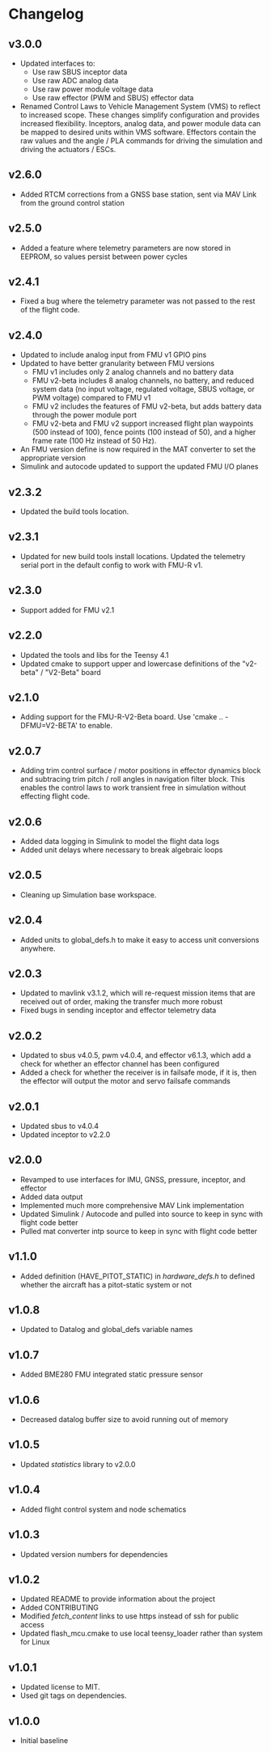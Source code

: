 # Changelog

## v3.0.0
- Updated interfaces to:
   - Use raw SBUS inceptor data
   - Use raw ADC analog data
   - Use raw power module voltage data
   - Use raw effector (PWM and SBUS) effector data
- Renamed Control Laws to Vehicle Management System (VMS) to reflect to increased scope.
These changes simplify configuration and provides increased flexibility. Inceptors, analog data, and power module data can be mapped to desired units within VMS software. Effectors contain the raw values and the angle / PLA commands for driving the simulation and driving the actuators / ESCs.

## v2.6.0
- Added RTCM corrections from a GNSS base station, sent via MAV Link from the ground control station

## v2.5.0
- Added a feature where telemetry parameters are now stored in EEPROM, so values persist between power cycles

## v2.4.1
- Fixed a bug where the telemetry parameter was not passed to the rest of the flight code.

## v2.4.0
- Updated to include analog input from FMU v1 GPIO pins
- Updated to have better granularity between FMU versions
   - FMU v1 includes only 2 analog channels and no battery data
   - FMU v2-beta includes 8 analog channels, no battery, and reduced system data (no input voltage, regulated voltage, SBUS voltage, or PWM voltage) compared to FMU v1
   - FMU v2 includes the features of FMU v2-beta, but adds battery data through the power module port
   - FMU v2-beta and FMU v2 support increased flight plan waypoints (500 instead of 100), fence points (100 instead of 50), and a higher frame rate (100 Hz instead of 50 Hz).
- An FMU version define is now required in the MAT converter to set the appropriate version
- Simulink and autocode updated to support the updated FMU I/O planes

## v2.3.2
- Updated the build tools location.

## v2.3.1
- Updated for new build tools install locations. Updated the telemetry serial port in the default config to work with FMU-R v1.

## v2.3.0
- Support added for FMU v2.1

## v2.2.0
- Updated the tools and libs for the Teensy 4.1
- Updated cmake to support upper and lowercase definitions of the "v2-beta" / "V2-Beta" board

## v2.1.0
- Adding support for the FMU-R-V2-Beta board. Use 'cmake .. -DFMU=V2-BETA' to enable.

## v2.0.7
- Adding trim control surface / motor positions in effector dynamics block and subtracing trim pitch / roll angles in navigation filter block. This enables the control laws to work transient free in simulation without effecting flight code.

## v2.0.6
- Added data logging in Simulink to model the flight data logs
- Added unit delays where necessary to break algebraic loops

## v2.0.5
- Cleaning up Simulation base workspace.

## v2.0.4
- Added units to global_defs.h to make it easy to access unit conversions anywhere.

## v2.0.3
- Updated to mavlink v3.1.2, which will re-request mission items that are received out of order, making the transfer much more robust
- Fixed bugs in sending inceptor and effector telemetry data

## v2.0.2
- Updated to sbus v4.0.5, pwm v4.0.4, and effector v6.1.3, which add a check for whether an effector channel has been configured
- Added a check for whether the receiver is in failsafe mode, if it is, then the effector will output the motor and servo failsafe commands

## v2.0.1
- Updated sbus to v4.0.4
- Updated inceptor to v2.2.0

## v2.0.0
- Revamped to use interfaces for IMU, GNSS, pressure, inceptor, and effector
- Added data output
- Implemented much more comprehensive MAV Link implementation
- Updated Simulink / Autocode and pulled into source to keep in sync with flight code better
- Pulled mat converter intp source to keep in sync with flight code better

## v1.1.0
- Added definition (HAVE_PITOT_STATIC) in *hardware_defs.h* to defined whether the aircraft has a pitot-static system or not

## v1.0.8
- Updated to Datalog and global_defs variable names

## v1.0.7
- Added BME280 FMU integrated static pressure sensor

## v1.0.6
- Decreased datalog buffer size to avoid running out of memory

## v1.0.5
- Updated *statistics* library to v2.0.0

## v1.0.4
- Added flight control system and node schematics

## v1.0.3
- Updated version numbers for dependencies

## v1.0.2
- Updated README to provide information about the project
- Added CONTRIBUTING
- Modified *fetch_content* links to use https instead of ssh for public access
- Updated flash_mcu.cmake to use local teensy_loader rather than system for Linux

## v1.0.1
- Updated license to MIT.
- Used git tags on dependencies.

## v1.0.0
- Initial baseline
